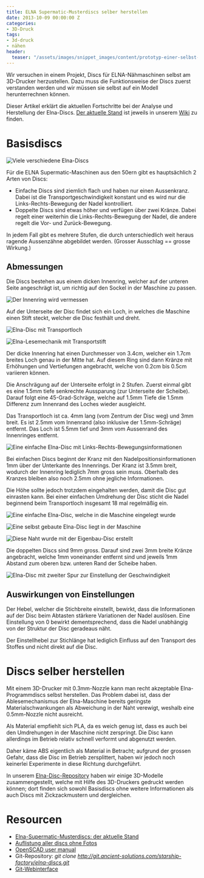 ```yaml
---
title: ELNA Supermatic-Musterdiscs selber herstellen
date: 2013-10-09 00:00:00 Z
categories:
- 3D-Druck
tags:
- 3d-druck
- nähen
header:
  teaser: "/assets/images/snippet_images/content/prototyp-einer-selbst-gedruckten-elna-disc_2.jpeg"
---
```


Wir versuchen in einem Projekt, Discs für ELNA-Nähmaschinen selbst am 3D-Drucker herzustellen. Dazu muss die Funktionsweise der Discs zuerst verstanden werden und wir müssen sie selbst auf ein Modell herunterrechnen können.

Dieser Artikel erklärt die aktuellen Fortschritte bei der Analyse und Herstellung der Elna-Discs. [Der aktuelle Stand](http://wiki.starship-factory.ch/Projekte/ELNA-Musterdisks/ "http://wiki.starship-factory.ch/Projekte/ELNA-Musterdisks.html") ist jeweils in unserem [Wiki](http://wiki.starship-factory.ch/ "http://wiki.starship-factory.ch/") zu finden.

# Basisdiscs

![Viele verschiedene Elna-Discs](/assets/images/snippet_images/content/viele-verschiedene-elna-discs_2.jpeg "Viele verschiedene Elna-Discs")

Für die ELNA Supermatic-Maschinen aus den 50ern gibt es hauptsächlich 2 Arten von Discs:

- Einfache Discs sind ziemlich flach und haben nur einen Aussenkranz. Dabei ist die Transportgeschwindigkeit konstant und es wird nur die Links-Rechts-Bewegung der Nadel kontrolliert.
- Doppelte Discs sind etwas höher und verfügen über zwei Kränze. Dabei regelt einer weiterhin die Links-Rechts-Bewegung der Nadel, die andere regelt die Vor- und Zurück-Bewegung.

In jedem Fall gibt es mehrere Stufen, die durch unterschiedlich weit heraus ragende Aussenzähne abgebildet werden. (Grosser Ausschlag == grosse Wirkung.)

## Abmessungen

Die Discs bestehen aus einem dicken Innenring, welcher auf der unteren Seite angeschrägt ist, um richtig auf den Sockel in der Maschine zu passen.

![Der Innenring wird vermessen](/assets/images/snippet_images/content/der-innenring-wird-vermessen_2.jpeg "Der Innenring wird vermessen")

Auf der Unterseite der Disc findet sich ein Loch, in welches die Maschine einen Stift steckt, welcher die Disc festhält und dreht.

![Elna-Disc mit Transportloch](/assets/images/snippet_images/content/elna-disc-mit-transportloch_2.jpeg "Elna-Disc mit Transportloch")

![Elna-Lesemechanik mit Transportstift](/assets/images/snippet_images/content/elna-lesemechanik-mit-transportstift_2.jpeg "Elna-Lesemechanik mit Transportstift")

Der dicke Innenring hat einen Durchmesser von 3.4cm, welcher ein 1.7cm breites Loch genau in der Mitte hat. Auf diesem Ring sind dann Kränze mit Erhöhungen und Vertiefungen angebracht, welche von 0.2cm bis 0.5cm variieren können.

Die Anschrägung auf der Unterseite erfolgt in 2 Stufen. Zuerst einmal gibt es eine 1.5mm tiefe senkrechte Aussparung (zur Unterseite der Scheibe). Darauf folgt eine 45-Grad-Schräge, welche auf 1.5mm Tiefe die 1.5mm Differenz zum Innenrand des Loches wieder ausgleicht.

Das Transportloch ist ca. 4mm lang (vom Zentrum der Disc weg) und 3mm breit. Es ist 2.5mm vom Innenrand (also inklusive der 1.5mm-Schräge) entfernt. Das Loch ist 5.5mm tief und 3mm vom Aussenrand des Innenringes entfernt.

![Eine einfache Elna-Disc mit Links-Rechts-Bewegungsinformationen](/assets/images/snippet_images/content/eine-einfache-elna-disc-mit-links-rechts-bewegungsinformationen_2.jpeg "Eine einfache Elna-Disc mit Links-Rechts-Bewegungsinformationen")

Bei einfachen Discs beginnt der Kranz mit den Nadelpositionsinformationen 1mm über der Unterkante des Innenrings. Der Kranz ist 3.5mm breit, wodurch der Innenring lediglich 7mm gross sein muss. Oberhalb des Kranzes bleiben also noch 2.5mm ohne jegliche Informationen.

Die Höhe sollte jedoch trotzdem eingehalten werden, damit die Disc gut einrasten kann. Bei einer einfachen Umdrehung der Disc sticht die Nadel beginnend beim Transportloch insgesamt 18 mal regelmäßig ein.

![Eine einfache Elna-Disc, welche in die Maschine eingelegt wurde](/assets/images/snippet_images/content/eine-einfache-elna-disc-welche-in-die-maschine-eingelegt-wurde_2.jpeg "Eine einfache Elna-Disc, welche in die Maschine eingelegt wurde")

![Eine selbst gebaute Elna-Disc liegt in der Maschine](/assets/images/snippet_images/content/eine-selbst-gebaute-elna-disc-liegt-in-der-maschine_2.jpeg "Eine selbst gebaute Elna-Disc liegt in der Maschine")

![Diese Naht wurde mit der Eigenbau-Disc erstellt](/assets/images/snippet_images/content/diese-naht-wurde-mit-der-eigenbau-disc-erstellt_2.jpeg "Diese Naht wurde mit der Eigenbau-Disc erstellt")

Die doppelten Discs sind 9mm gross. Darauf sind zwei 3mm breite Kränze angebracht, welche 1mm voneinander entfernt sind und jeweils 1mm Abstand zum oberen bzw. unteren Rand der Scheibe haben.

![Elna-Disc mit zweiter Spur zur Einstellung der Geschwindigkeit](/assets/images/snippet_images/content/elna-disc-mit-zweiter-spur-zur-einstellung-der-geschwindigkeit_2.jpeg "Elna-Disc mit zweiter Spur zur Einstellung der Geschwindigkeit")

## Auswirkungen von Einstellungen

Der Hebel, welcher die Stichbreite einstellt, bewirkt, dass die Informationen auf der Disc beim Abtasten stärkere Variationen der Nadel auslösen. Eine Einstellung von 0 bewirkt dementsprechend, dass die Nadel unabhängig von der Struktur der Disc geradeaus näht.

Der Einstellhebel zur Stichlänge hat lediglich Einfluss auf den Transport des Stoffes und nicht direkt auf die Disc.

# Discs selber herstellen

Mit einem 3D-Drucker mit 0.3mm-Nozzle kann man recht akzeptable Elna-Programmdiscs selbst herstellen. Das Problem dabei ist, dass der Ablesemechanismus der Elna-Maschine bereits geringste Materialschwankungen als Abweichung in der Naht verewigt, weshalb eine 0.5mm-Nozzle nicht ausreicht.

Als Material empfiehlt sich PLA, da es weich genug ist, dass es auch bei den Umdrehungen in der Maschine nicht zerspringt. Die Disc kann allerdings im Betrieb relativ schnell verformt und abgenutzt werden.

Daher käme ABS eigentlich als Material in Betracht; aufgrund der grossen Gefahr, dass die Disc im Betrieb zersplittert, haben wir jedoch noch keinerlei Experimente in diese Richtung durchgeführt.

In unserem [Elna-Disc-Repository](http://git.ancient-solutions.com/cgi-bin/gitweb.cgi?p=starship-factory/elna-discs.git;a=summary "http://git.ancient-solutions.com/cgi-bin/gitweb.cgi?p=starship-factory/elna-discs.git;a=summary") haben wir einige 3D-Modelle zusammengestellt, welche mit Hilfe des 3D-Druckers gedruckt werden können; dort finden sich sowohl Basisdiscs ohne weitere Informationen als auch Discs mit Zickzackmustern und dergleichen.

# Resourcen

- [Elna-Supermatic-Musterdiscs: der aktuelle Stand](http://wiki.starship-factory.ch/Projekte/ELNA-Musterdisks.html "http://wiki.starship-factory.ch/Projekte/ELNA-Musterdisks.html")
- [Auflistung aller discs ohne Fotos](http://whitesewingcenter.com/elnaparts.php "http://whitesewingcenter.com/elnaparts.php")
- [OpenSCAD user manual](https://en.wikibooks.org/wiki/OpenSCAD_User_Manual "https://en.wikibooks.org/wiki/OpenSCAD_User_Manual")
- Git-Repository: _git clone http://git.ancient-solutions.com/starship-factory/elna-discs.git_
- [Git-Webinterface](http://git.ancient-solutions.com/cgi-bin/gitweb.cgi?p=starship-factory/elna-discs.git;a=summary "http://git.ancient-solutions.com/cgi-bin/gitweb.cgi?p=starship-factory/elna-discs.git;a=summary")
